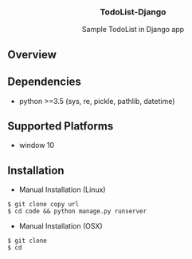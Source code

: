 <div align="center"><h3>TodoList-Django</h3> </div>
<div align="center">Sample TodoList in Django app </div>





## Overview



## Dependencies
* python >=3.5 (sys, re, pickle, pathlib, datetime)

## Supported Platforms
* window 10

## Installation


* Manual Installation (Linux)
```
$ git clone copy url
$ cd code && python manage.py runserver
```

* Manual Installation (OSX)
```
$ git clone 
$ cd 
```
